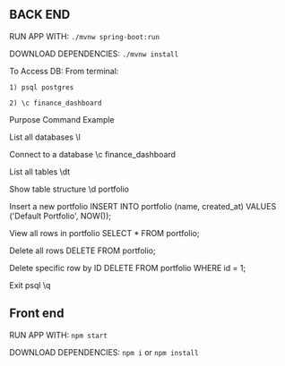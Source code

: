 ## BACK END
RUN APP WITH: `./mvnw spring-boot:run`

DOWNLOAD DEPENDENCIES: `./mvnw install`

To Access DB:
From terminal:

    1) psql postgres
    
    2) \c finance_dashboard
    

Purpose	Command Example

List all databases              \l

Connect to a database           \c finance_dashboard

List all tables 	            \dt

Show table structure	        \d portfolio

Insert a new portfolio          INSERT INTO portfolio (name, created_at) VALUES ('Default Portfolio', NOW());

View all rows in portfolio      SELECT * FROM portfolio;

Delete all rows                 DELETE FROM portfolio;

Delete specific row by ID	    DELETE FROM portfolio WHERE id = 1;

Exit psql                     	\q


## Front end
RUN APP WITH: `npm start`

DOWNLOAD DEPENDENCIES: `npm i` or `npm install`
